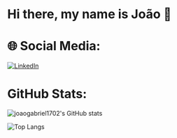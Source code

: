 # Hi there, my name is João 👋

# 

# 🌐 Social Media:
[![LinkedIn](https://img.shields.io/badge/LinkedIn-%230077B5.svg?logo=linkedin&logoColor=white)](https://linkedin.com/in/joao-gabriel-cruzs-soares)

# GitHub Stats:
![joaogabriel1702's GitHub stats](https://github-readme-stats-sigma-five.vercel.app/api?username=joaogabriel1702&theme=material-palenight&show_icons=true)

![Top Langs](https://github-readme-stats-sigma-five.vercel.app/api/top-langs/?username=joaogabriel1702&theme=material-palenight&layout=compact)
